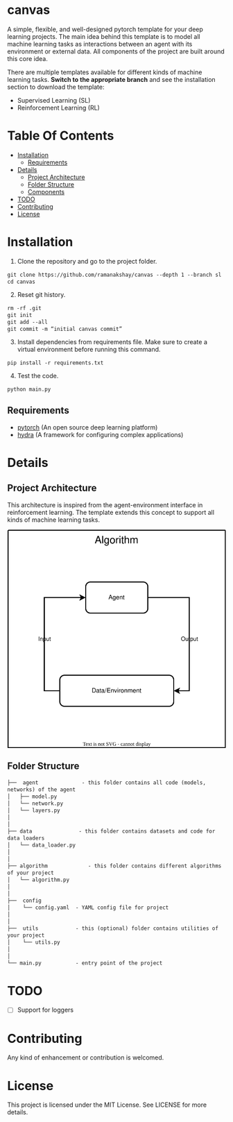 # canvas

A simple, flexible, and well-designed pytorch template for your deep learning projects. The main idea behind this template is to model all machine learning tasks as interactions between an agent with its environment or external data. All components of the project are built around this core idea.

There are multiple templates available for different kinds of machine learning tasks. **Switch to the appropriate branch** and see the installation section to download the template:

- Supervised Learning (SL)
- Reinforcement Learning (RL)

# Table Of Contents

-  [Installation](#installation)
    - [Requirements](#requirements)
-  [Details](#details)
    -  [Project Architecture](#project-architecture)
    -  [Folder Structure](#folder-structure)
    -  [Components](#components)
 -  [TODO](#todo)
 -  [Contributing](#contributing)
 -  [License](#license)

# Installation

1.  Clone the repository and go to the project folder.
```
git clone https://github.com/ramanakshay/canvas --depth 1 --branch sl
cd canvas
```

2. Reset git history.
```
rm -rf .git
git init
git add --all
git commit -m “initial canvas commit”
```

3. Install dependencies from requirements file. Make sure to create a virtual environment before running this command.
```
pip install -r requirements.txt
```

4. Test the code.
```
python main.py
```

## Requirements
- [pytorch](https://pytorch.org/) (An open source deep learning platform)
- [hydra](https://hydra.cc/) (A framework for configuring complex applications)


# Details

## Project Architecture

This architecture is inspired from the agent-environment interface in reinforcement learning. The template extends this concept to support all kinds of machine learning tasks.

<div align="center">

<img align="center" src="assets/images/architecture.svg">

</div>


## Folder Structure
```
├──  agent              - this folder contains all code (models, networks) of the agent
│   ├── model.py
│   └── network.py
│   └── layers.py
│
│
├── data               - this folder contains datasets and code for data loaders
│   └── data_loader.py
│
│
├── algorithm             - this folder contains different algorithms of your project
│   └── algorithm.py
│
│
├──  config
│    └── config.yaml  - YAML config file for project
│
│
├──  utils            - this (optional) folder contains utilities of your project
│    └── utils.py
│
│
└── main.py           - entry point of the project

```

# TODO

- [ ] Support for loggers


# Contributing
Any kind of enhancement or contribution is welcomed.


# License

This project is licensed under the MIT License. See LICENSE for more details.
